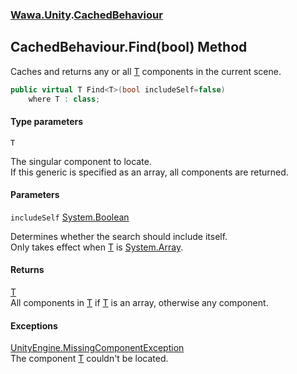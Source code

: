 ### [Wawa.Unity](Wawa.Unity.md 'Wawa.Unity').[CachedBehaviour](CachedBehaviour.md 'Wawa.Unity.CachedBehaviour')

## CachedBehaviour.Find<T>(bool) Method

Caches and returns any or all [T](CachedBehaviour.Find{T}(bool).md#Wawa.Unity.CachedBehaviour.Find_T_(bool).T 'Wawa.Unity.CachedBehaviour.Find<T>(bool).T') components in the current scene.

```csharp
public virtual T Find<T>(bool includeSelf=false)
    where T : class;
```
#### Type parameters

<a name='Wawa.Unity.CachedBehaviour.Find_T_(bool).T'></a>

`T`

The singular component to locate.  
If this generic is specified as an array, all components are returned.
#### Parameters

<a name='Wawa.Unity.CachedBehaviour.Find_T_(bool).includeSelf'></a>

`includeSelf` [System.Boolean](https://docs.microsoft.com/en-us/dotnet/api/System.Boolean 'System.Boolean')

Determines whether the search should include itself.  
Only takes effect when [T](CachedBehaviour.Find{T}(bool).md#Wawa.Unity.CachedBehaviour.Find_T_(bool).T 'Wawa.Unity.CachedBehaviour.Find<T>(bool).T') is [System.Array](https://docs.microsoft.com/en-us/dotnet/api/System.Array 'System.Array').

#### Returns
[T](CachedBehaviour.Find{T}(bool).md#Wawa.Unity.CachedBehaviour.Find_T_(bool).T 'Wawa.Unity.CachedBehaviour.Find<T>(bool).T')  
All components in [T](CachedBehaviour.Find{T}(bool).md#Wawa.Unity.CachedBehaviour.Find_T_(bool).T 'Wawa.Unity.CachedBehaviour.Find<T>(bool).T') if [T](CachedBehaviour.Find{T}(bool).md#Wawa.Unity.CachedBehaviour.Find_T_(bool).T 'Wawa.Unity.CachedBehaviour.Find<T>(bool).T') is an array, otherwise any component.

#### Exceptions

[UnityEngine.MissingComponentException](https://docs.microsoft.com/en-us/dotnet/api/UnityEngine.MissingComponentException 'UnityEngine.MissingComponentException')  
The component [T](CachedBehaviour.Find{T}(bool).md#Wawa.Unity.CachedBehaviour.Find_T_(bool).T 'Wawa.Unity.CachedBehaviour.Find<T>(bool).T') couldn't be located.